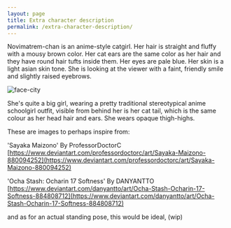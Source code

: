 ```yaml
---
layout: page
title: Extra character description
permalink: /extra-character-description/
---
```


Novimatrem-chan is an anime-style catgirl. Her hair is straight and fluffy with a mousy brown color. Her cat ears are the same color as her hair and they have round hair tufts inside them. Her eyes are pale blue. Her skin is a light asian skin tone. She is looking at the viewer with a faint, friendly smile and slightly raised eyebrows.

![face-city](https://gitlab.com/Novimatrem/blog/-/raw/master/faceCityMaxAbout.png)

She's quite a big girl, wearing a pretty traditional stereotypical anime schoolgirl outfit, visible from behind her is her cat tail, which is the same colour as her head hair and ears. She wears opaque thigh-highs.

These are images to perhaps inspire from:

'Sayaka Maizono' By ProfessorDoctorC [https://www.deviantart.com/professordoctorc/art/Sayaka-Maizono-880094252](https://www.deviantart.com/professordoctorc/art/Sayaka-Maizono-880094252)

'Ocha Stash: Ocharin 17 Softness' By DANYANTTO [https://www.deviantart.com/danyantto/art/Ocha-Stash-Ocharin-17-Softness-884808712](https://www.deviantart.com/danyantto/art/Ocha-Stash-Ocharin-17-Softness-884808712)

and as for an actual standing pose, this would be ideal,
(wip)
